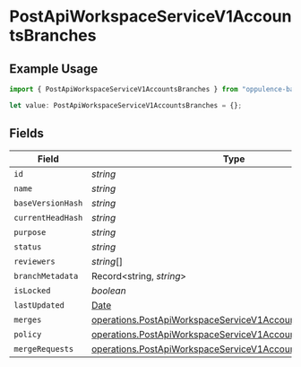 # PostApiWorkspaceServiceV1AccountsBranches

## Example Usage

```typescript
import { PostApiWorkspaceServiceV1AccountsBranches } from "oppulence-backend-sdk/models/operations";

let value: PostApiWorkspaceServiceV1AccountsBranches = {};
```

## Fields

| Field                                                                                                                                    | Type                                                                                                                                     | Required                                                                                                                                 | Description                                                                                                                              |
| ---------------------------------------------------------------------------------------------------------------------------------------- | ---------------------------------------------------------------------------------------------------------------------------------------- | ---------------------------------------------------------------------------------------------------------------------------------------- | ---------------------------------------------------------------------------------------------------------------------------------------- |
| `id`                                                                                                                                     | *string*                                                                                                                                 | :heavy_minus_sign:                                                                                                                       | N/A                                                                                                                                      |
| `name`                                                                                                                                   | *string*                                                                                                                                 | :heavy_minus_sign:                                                                                                                       | N/A                                                                                                                                      |
| `baseVersionHash`                                                                                                                        | *string*                                                                                                                                 | :heavy_minus_sign:                                                                                                                       | N/A                                                                                                                                      |
| `currentHeadHash`                                                                                                                        | *string*                                                                                                                                 | :heavy_minus_sign:                                                                                                                       | N/A                                                                                                                                      |
| `purpose`                                                                                                                                | *string*                                                                                                                                 | :heavy_minus_sign:                                                                                                                       | N/A                                                                                                                                      |
| `status`                                                                                                                                 | *string*                                                                                                                                 | :heavy_minus_sign:                                                                                                                       | N/A                                                                                                                                      |
| `reviewers`                                                                                                                              | *string*[]                                                                                                                               | :heavy_minus_sign:                                                                                                                       | N/A                                                                                                                                      |
| `branchMetadata`                                                                                                                         | Record<string, *string*>                                                                                                                 | :heavy_minus_sign:                                                                                                                       | N/A                                                                                                                                      |
| `isLocked`                                                                                                                               | *boolean*                                                                                                                                | :heavy_minus_sign:                                                                                                                       | N/A                                                                                                                                      |
| `lastUpdated`                                                                                                                            | [Date](https://developer.mozilla.org/en-US/docs/Web/JavaScript/Reference/Global_Objects/Date)                                            | :heavy_minus_sign:                                                                                                                       | N/A                                                                                                                                      |
| `merges`                                                                                                                                 | [operations.PostApiWorkspaceServiceV1AccountsMerges](../../models/operations/postapiworkspaceservicev1accountsmerges.md)[]               | :heavy_minus_sign:                                                                                                                       | N/A                                                                                                                                      |
| `policy`                                                                                                                                 | [operations.PostApiWorkspaceServiceV1AccountsPolicy](../../models/operations/postapiworkspaceservicev1accountspolicy.md)                 | :heavy_minus_sign:                                                                                                                       | N/A                                                                                                                                      |
| `mergeRequests`                                                                                                                          | [operations.PostApiWorkspaceServiceV1AccountsMergeRequests](../../models/operations/postapiworkspaceservicev1accountsmergerequests.md)[] | :heavy_minus_sign:                                                                                                                       | N/A                                                                                                                                      |
